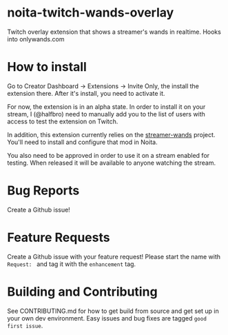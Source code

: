 # noita-twitch-wands-overlay
Twitch overlay extension that shows a streamer's wands in realtime. Hooks into onlywands.com 

# How to install
Go to Creator Dashboard -> Extensions -> Invite Only, the install the extension there. After it's install, you need to activate it.

For now, the extension is in an alpha state. In order to install it on your stream, I (@halfbro) need to manually add you to the list of users with access to test the extension on Twitch.

In addition, this extension currently relies on the [streamer-wands](https://github.com/soler91/streamer-wands) project. You'll need to install and configure that mod in Noita.

You also need to be approved in order to use it on a stream enabled for testing. When released it will be available to anyone watching the stream.

# Bug Reports
Create a Github issue!

# Feature Requests
Create a Github issue with your feature request! Please start the name with `Request: ` and tag it with the `enhancement` tag.

# Building and Contributing
See CONTRIBUTING.md for how to get build from source and get set up in your own dev environment. Easy issues and bug fixes are tagged `good first issue`.
